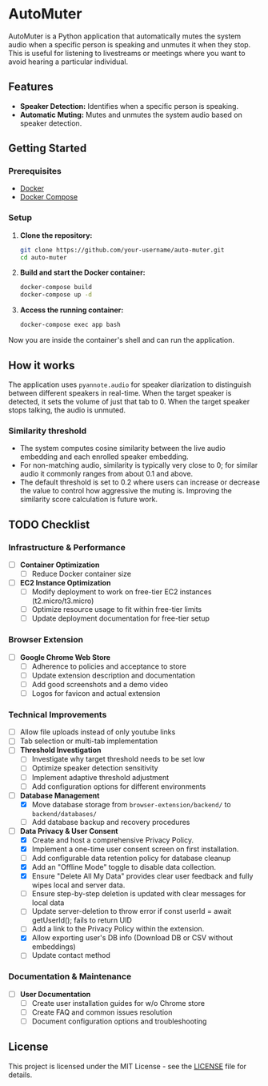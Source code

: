 # AutoMuter

AutoMuter is a Python application that automatically mutes the system audio when a specific person is speaking and unmutes it when they stop. This is useful for listening to livestreams or meetings where you want to avoid hearing a particular individual.

## Features

-   **Speaker Detection:** Identifies when a specific person is speaking.
-   **Automatic Muting:** Mutes and unmutes the system audio based on speaker detection.

## Getting Started

### Prerequisites

-   [Docker](https://docs.docker.com/get-docker/)
-   [Docker Compose](https://docs.docker.com/compose/install/)

### Setup

1.  **Clone the repository:**

    ```bash
    git clone https://github.com/your-username/auto-muter.git
    cd auto-muter
    ```

2.  **Build and start the Docker container:**

    ```bash
    docker-compose build
    docker-compose up -d
    ```

3.  **Access the running container:**

    ```bash
    docker-compose exec app bash
    ```

Now you are inside the container's shell and can run the application.

## How it works

The application uses `pyannote.audio` for speaker diarization to distinguish between different speakers in real-time. When the target speaker is detected, it sets the volume of just that tab to 0. When the target speaker stops talking, the audio is unmuted.

### Similarity threshold

- The system computes cosine similarity between the live audio embedding and each enrolled speaker embedding.
- For non-matching audio, similarity is typically very close to 0; for similar audio it commonly ranges from about 0.1 and above.
- The default threshold is set to 0.2 where users can increase or decrease the value to control how aggressive the muting is. Improving the similarity score calculation is future work.

## TODO Checklist

### Infrastructure & Performance
- [ ] **Container Optimization**
  - [ ] Reduce Docker container size

- [ ] **EC2 Instance Optimization**
  - [ ] Modify deployment to work on free-tier EC2 instances (t2.micro/t3.micro)
  - [ ] Optimize resource usage to fit within free-tier limits
  - [ ] Update deployment documentation for free-tier setup

### Browser Extension
- [ ] **Google Chrome Web Store**
  - [ ] Adherence to policies and acceptance to store
  - [ ] Update extension description and documentation
  - [ ] Add good screenshots and a demo video
  - [ ] Logos for favicon and actual extension

### Technical Improvements
- [ ] Allow file uploads instead of only youtube links
- [ ] Tab selection or multi-tab implementation
- [ ] **Threshold Investigation**
  - [ ] Investigate why target threshold needs to be set low
  - [ ] Optimize speaker detection sensitivity
  - [ ] Implement adaptive threshold adjustment
  - [ ] Add configuration options for different environments

- [ ] **Database Management**
  - [x] Move database storage from `browser-extension/backend/` to `backend/databases/`
  - [ ] Add database backup and recovery procedures

- [ ] **Data Privacy & User Consent**
  - [x] Create and host a comprehensive Privacy Policy.
  - [x] Implement a one-time user consent screen on first installation.
  - [ ] Add configurable data retention policy for database cleanup
  - [x] Add an "Offline Mode" toggle to disable data collection.
  - [x] Ensure "Delete All My Data" provides clear user feedback and fully wipes local and server data.
  - [ ] Ensure step-by-step deletion is updated with clear messages for local data 
  - [ ] Update server-deletion to throw error if const userId = await getUserId(); fails to return UID
  - [ ] Add a link to the Privacy Policy within the extension.
  - [x] Allow exporting user's DB info (Download DB or CSV without embeddings)
  - [ ] Update contact method

### Documentation & Maintenance
- [ ] **User Documentation**
  - [ ] Create user installation guides for w/o Chrome store
  - [ ] Create FAQ and common issues resolution
  - [ ] Document configuration options and troubleshooting

## License

This project is licensed under the MIT License - see the [LICENSE](LICENSE) file for details.
